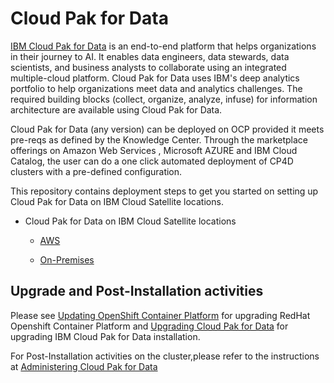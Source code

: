 # Cloud Pak for Data

[IBM Cloud Pak for Data](https://www.ibm.com/ca-en/products/cloud-pak-for-data) is an end-to-end platform that helps organizations in their journey to AI. It enables data engineers, data stewards, data scientists, and business analysts to collaborate using an integrated multiple-cloud platform. Cloud Pak for Data uses IBM's deep analytics portfolio to help organizations meet data and analytics challenges. The required building blocks (collect, organize, analyze, infuse) for information architecture are available using Cloud Pak for Data.

Cloud Pak for Data (any version) can be deployed on OCP provided it meets pre-reqs as defined by the Knowledge Center.
Through the marketplace offerings on Amazon Web Services ,  Microsoft AZURE and IBM Cloud Catalog, the user can do a one click automated deployment of CP4D clusters with a pre-defined configuration.

This repository contains deployment steps to get you started on setting up Cloud Pak for Data on IBM Cloud Satellite locations.

- Cloud Pak for Data on IBM Cloud Satellite locations

	- [AWS](./ibmcloud-satellite/aws)

	- [On-Premises](./ibmcloud-satellite/on-premises)

## Upgrade and Post-Installation activities

Please see  [Updating OpenShift Container Platform](https://docs.openshift.com/container-platform/4.10/updating/index.html) for upgrading RedHat Openshift Container Platform and [Upgrading Cloud Pak for Data](https://www.ibm.com/docs/en/cloud-paks/cp-data/4.5.x?topic=upgrading) for upgrading IBM Cloud Pak for Data installation.

For Post-Installation activities on the cluster,please refer to the instructions at  [Administering Cloud Pak for Data](https://www.ibm.com/docs/en/cloud-paks/cp-data/4.5.x?topic=administering)




